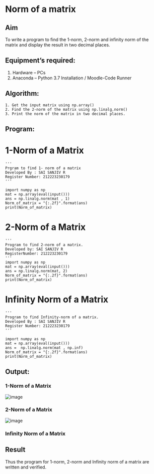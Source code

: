 # Norm of a matrix
## Aim
To write a program to find the 1-norm, 2-norm and infinity norm of the matrix and display the result in two decimal places.
## Equipment’s required:
1.	Hardware – PCs
2.	Anaconda – Python 3.7 Installation / Moodle-Code Runner
## Algorithm:
	1. Get the input matrix using np.array()   
    2. Find the 2-norm of the matrix using np.linalg.norm()
	3. Print the norm of the matrix in two decimal places.
## Program:

# 1-Norm of a Matrix
```
'''
Prgram to find 1- norm of a matrix
Developed By : SAI SANJIV R
Register Number: 212223230179
'''

import numpy as np
mat = np.array(eval(input()))
ans = np.linalg.norm(mat , 1)
Norm_of_matrix = "{:.2f}".format(ans)
print(Norm_of_matrix)

```
# 2-Norm of a Matrix
```
'''
Program to find 2-norm of a matrix.
Developed by: SAI SANJIV R
RegisterNumber: 212223230179
'''
import numpy as np
mat = np.array(eval(input()))
ans = np.linalg.norm(mat, 2)
Norm_of_matrix = "{:.2f}".format(ans)
print(Norm_of_matrix)
```


# Infinity Norm of a Matrix
```
'''
Program to find Infinity-norm of a matrix.
Developed By : SAI SANJIV R
Register Number: 212223230179
'''

import numpy as np
mat = np.array(eval(input()))
ans =  np.linalg.norm(mat , np.inf)
Norm_of_matrix = "{:.2f}".format(ans)
print(Norm_of_matrix)

```
## Output:
### 1-Norm of a Matrix
![image](https://github.com/SaiSanjiv/Norm-of-a-matrix/assets/151772975/6b4a8f55-b842-40a4-b0a1-438198dbc9a6)


### 2-Norm of a Matrix
![image](https://github.com/SaiSanjiv/Norm-of-a-matrix/assets/151772975/d5583e5e-2dd6-4322-b8b5-031ce591f9f4)


### Infinity Norm of a Matrix


## Result
Thus the program for 1-norm, 2-norm and Infinity norm of a matrix are written and verified.
